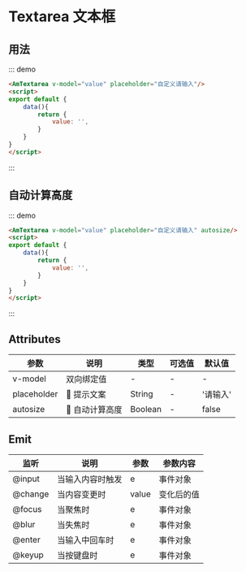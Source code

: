 # Textarea 文本框

## 用法
::: demo
``` html
<AmTextarea v-model="value" placeholder="自定义请输入"/>
<script>
export default {
    data(){
        return {
            value: '',
        }
    }
}
</script>
```
:::

## 自动计算高度
::: demo
``` html
<AmTextarea v-model="value" placeholder="自定义请输入" autosize/>
<script>
export default {
    data(){
        return {
            value: '',
        }
    }
}
</script>
```
:::

## Attributes

| 参数       | 说明        | 类型       | 可选值         | 默认值   |
|---------- |------------ |---------- |-------------  |-------- |
| v-model      | 双向绑定值      |  -  |  -  |   -   |
| placeholder |  提示文案  |  String  | - | '请输入' |
| autosize |  自动计算高度  |  Boolean  | - | false |

## Emit

| 监听       | 说明        | 参数       | 参数内容         |
|---------- |------------ |----------|-------------  |
| @input     |   当输入内容时触发    |  e  |  事件对象  |
| @change    |   当内容变更时    |  value  |  变化后的值  |
| @focus    |   当聚焦时    |  e  |  事件对象  |
| @blur    |   当失焦时    |  e  |  事件对象  |
| @enter    |   当输入中回车时    |  e  |  事件对象  |
| @keyup    |   当按键盘时    |  e  |  事件对象  |